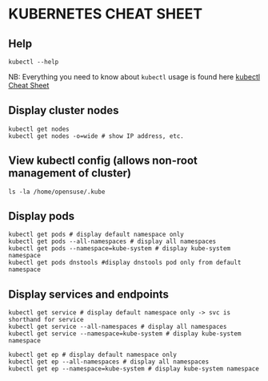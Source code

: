 # KUBERNETES CHEAT SHEET 


## Help

```
kubectl --help
```

NB: Everything you need to know about `kubectl` usage is found here [kubectl Cheat Sheet](https://kubernetes.io/docs/reference/kubectl/cheatsheet/)

## Display cluster nodes
```
kubectl get nodes 
kubectl get nodes -o=wide # show IP address, etc.
```

## View kubectl config (allows non-root management of cluster)

```
ls -la /home/opensuse/.kube
```

## Display pods

```
kubectl get pods # display default namespace only
kubectl get pods --all-namespaces # display all namespaces
kubectl get pods --namespace=kube-system # display kube-system namespace
kubectl get pods dnstools #display dnstools pod only from default namespace
```

## Display services and endpoints

```
kubectl get service # display default namespace only -> svc is shorthand for service
kubectl get service --all-namespaces # display all namespaces
kubectl get service --namespace=kube-system # display kube-system namespace

kubectl get ep # display default namespace only 
kubectl get ep --all-namespaces # display all namespaces
kubectl get ep --namespace=kube-system # display kube-system namespace

```






